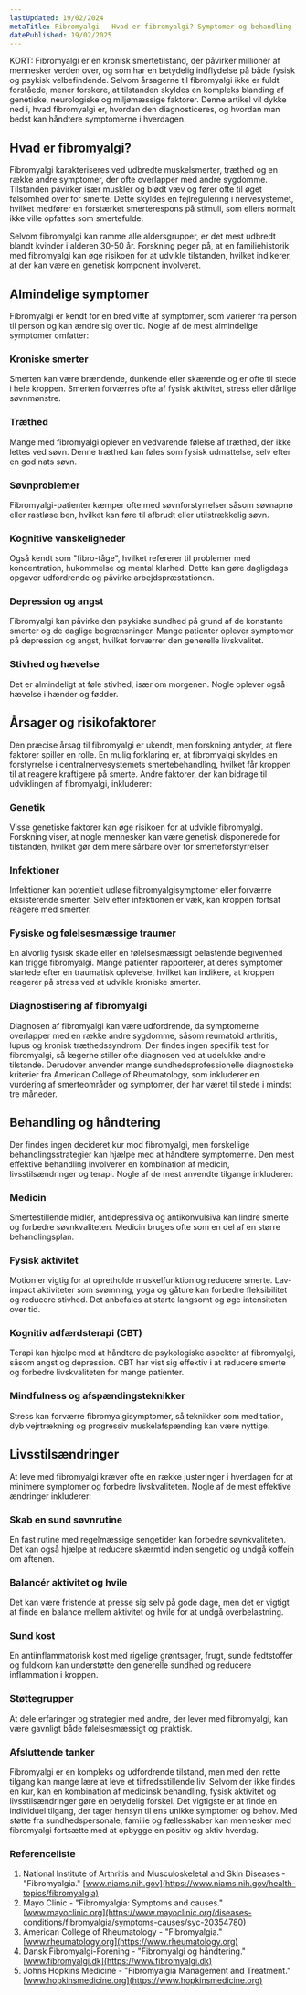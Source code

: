 ```yaml
---
lastUpdated: 19/02/2024
metaTitle: Fibromyalgi – Hvad er fibromyalgi? Symptomer og behandling
datePublished: 19/02/2025
---
```


KORT: Fibromyalgi er en kronisk smertetilstand, der påvirker millioner af mennesker verden over, og som har en betydelig indflydelse på både fysisk og psykisk velbefindende. Selvom årsagerne til fibromyalgi ikke er fuldt forståede, mener forskere, at tilstanden skyldes en kompleks blanding af genetiske, neurologiske og miljømæssige faktorer. Denne artikel vil dykke ned i, hvad fibromyalgi er, hvordan den diagnosticeres, og hvordan man bedst kan håndtere symptomerne i hverdagen.

## Hvad er fibromyalgi?

Fibromyalgi karakteriseres ved udbredte muskelsmerter, træthed og en række andre symptomer, der ofte overlapper med andre sygdomme. Tilstanden påvirker især muskler og blødt væv og fører ofte til øget følsomhed over for smerte. Dette skyldes en fejlregulering i nervesystemet, hvilket medfører en forstærket smerterespons på stimuli, som ellers normalt ikke ville opfattes som smertefulde.

Selvom fibromyalgi kan ramme alle aldersgrupper, er det mest udbredt blandt kvinder i alderen 30-50 år. Forskning peger på, at en familiehistorik med fibromyalgi kan øge risikoen for at udvikle tilstanden, hvilket indikerer, at der kan være en genetisk komponent involveret.

## Almindelige symptomer

Fibromyalgi er kendt for en bred vifte af symptomer, som varierer fra person til person og kan ændre sig over tid. Nogle af de mest almindelige symptomer omfatter:

### Kroniske smerter

Smerten kan være brændende, dunkende eller skærende og er ofte til stede i hele kroppen. Smerten forværres ofte af fysisk aktivitet, stress eller dårlige søvnmønstre.

### Træthed

Mange med fibromyalgi oplever en vedvarende følelse af træthed, der ikke lettes ved søvn. Denne træthed kan føles som fysisk udmattelse, selv efter en god nats søvn.

### Søvnproblemer

Fibromyalgi-patienter kæmper ofte med søvnforstyrrelser såsom søvnapnø eller rastløse ben, hvilket kan føre til afbrudt eller utilstrækkelig søvn.

### Kognitive vanskeligheder

Også kendt som "fibro-tåge", hvilket refererer til problemer med koncentration, hukommelse og mental klarhed. Dette kan gøre dagligdags opgaver udfordrende og påvirke arbejdspræstationen.

### Depression og angst

Fibromyalgi kan påvirke den psykiske sundhed på grund af de konstante smerter og de daglige begrænsninger. Mange patienter oplever symptomer på depression og angst, hvilket forværrer den generelle livskvalitet.

### Stivhed og hævelse

Det er almindeligt at føle stivhed, især om morgenen. Nogle oplever også hævelse i hænder og fødder.

## Årsager og risikofaktorer

Den præcise årsag til fibromyalgi er ukendt, men forskning antyder, at flere faktorer spiller en rolle. En mulig forklaring er, at fibromyalgi skyldes en forstyrrelse i centralnervesystemets smertebehandling, hvilket får kroppen til at reagere kraftigere på smerte. Andre faktorer, der kan bidrage til udviklingen af fibromyalgi, inkluderer:

### Genetik

Visse genetiske faktorer kan øge risikoen for at udvikle fibromyalgi. Forskning viser, at nogle mennesker kan være genetisk disponerede for tilstanden, hvilket gør dem mere sårbare over for smerteforstyrrelser.

### Infektioner

Infektioner kan potentielt udløse fibromyalgisymptomer eller forværre eksisterende smerter. Selv efter infektionen er væk, kan kroppen fortsat reagere med smerter.

### Fysiske og følelsesmæssige traumer

En alvorlig fysisk skade eller en følelsesmæssigt belastende begivenhed kan trigge fibromyalgi. Mange patienter rapporterer, at deres symptomer startede efter en traumatisk oplevelse, hvilket kan indikere, at kroppen reagerer på stress ved at udvikle kroniske smerter.

### Diagnostisering af fibromyalgi

Diagnosen af fibromyalgi kan være udfordrende, da symptomerne overlapper med en række andre sygdomme, såsom reumatoid arthritis, lupus og kronisk træthedssyndrom. Der findes ingen specifik test for fibromyalgi, så lægerne stiller ofte diagnosen ved at udelukke andre tilstande. Derudover anvender mange sundhedsprofessionelle diagnostiske kriterier fra American College of Rheumatology, som inkluderer en vurdering af smerteområder og symptomer, der har været til stede i mindst tre måneder.

## Behandling og håndtering

Der findes ingen decideret kur mod fibromyalgi, men forskellige behandlingsstrategier kan hjælpe med at håndtere symptomerne. Den mest effektive behandling involverer en kombination af medicin, livsstilsændringer og terapi. Nogle af de mest anvendte tilgange inkluderer:

### Medicin

Smertestillende midler, antidepressiva og antikonvulsiva kan lindre smerte og forbedre søvnkvaliteten. Medicin bruges ofte som en del af en større behandlingsplan.

### Fysisk aktivitet

Motion er vigtig for at opretholde muskelfunktion og reducere smerte. Lav-impact aktiviteter som svømning, yoga og gåture kan forbedre fleksibilitet og reducere stivhed. Det anbefales at starte langsomt og øge intensiteten over tid.

### Kognitiv adfærdsterapi (CBT)

Terapi kan hjælpe med at håndtere de psykologiske aspekter af fibromyalgi, såsom angst og depression. CBT har vist sig effektiv i at reducere smerte og forbedre livskvaliteten for mange patienter.

### Mindfulness og afspændingsteknikker

Stress kan forværre fibromyalgisymptomer, så teknikker som meditation, dyb vejrtrækning og progressiv muskelafspænding kan være nyttige.

## Livsstilsændringer

At leve med fibromyalgi kræver ofte en række justeringer i hverdagen for at minimere symptomer og forbedre livskvaliteten. Nogle af de mest effektive ændringer inkluderer:

### Skab en sund søvnrutine

En fast rutine med regelmæssige sengetider kan forbedre søvnkvaliteten. Det kan også hjælpe at reducere skærmtid inden sengetid og undgå koffein om aftenen.

### Balancér aktivitet og hvile

Det kan være fristende at presse sig selv på gode dage, men det er vigtigt at finde en balance mellem aktivitet og hvile for at undgå overbelastning.

### Sund kost

En antiinflammatorisk kost med rigelige grøntsager, frugt, sunde fedtstoffer og fuldkorn kan understøtte den generelle sundhed og reducere inflammation i kroppen.

### Støttegrupper

At dele erfaringer og strategier med andre, der lever med fibromyalgi, kan være gavnligt både følelsesmæssigt og praktisk.

### Afsluttende tanker

Fibromyalgi er en kompleks og udfordrende tilstand, men med den rette tilgang kan mange lære at leve et tilfredsstillende liv. Selvom der ikke findes en kur, kan en kombination af medicinsk behandling, fysisk aktivitet og livsstilsændringer gøre en betydelig forskel. Det vigtigste er at finde en individuel tilgang, der tager hensyn til ens unikke symptomer og behov. Med støtte fra sundhedspersonale, familie og fællesskaber kan mennesker med fibromyalgi fortsætte med at opbygge en positiv og aktiv hverdag.

### Referenceliste

1. National Institute of Arthritis and Musculoskeletal and Skin Diseases - "Fibromyalgia." [www.niams.nih.gov](https://www.niams.nih.gov/health-topics/fibromyalgia)
2. Mayo Clinic - "Fibromyalgia: Symptoms and causes." [www.mayoclinic.org](https://www.mayoclinic.org/diseases-conditions/fibromyalgia/symptoms-causes/syc-20354780)
3. American College of Rheumatology - "Fibromyalgia." [www.rheumatology.org](https://www.rheumatology.org)
4. Dansk Fibromyalgi-Forening - "Fibromyalgi og håndtering." [www.fibromyalgi.dk](https://www.fibromyalgi.dk)
5. Johns Hopkins Medicine - "Fibromyalgia Management and Treatment." [www.hopkinsmedicine.org](https://www.hopkinsmedicine.org)
